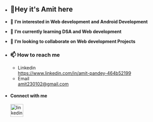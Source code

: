 - ## 👋**Hey it's Amit here**
- 👀 **I’m interested in Web development and Android Development**
- 🌱 **I’m currently learning DSA and Web development**
- 💞️ **I’m looking to collaborate on Web development Projects**

- ### 📫 How to reach me 
     * Linkedin  
       https://www.linkedin.com/in/amit-pandey-464b52199 
     * Email<br> amit230102@gmail.com

- #### Connect with me
  [<img src='https://cdn.jsdelivr.net/npm/simple-icons@3.0.1/icons/linkedin.svg' alt='linkedin' height='40'>](https://www.linkedin.com/in/amit-pandey-464b52199)
